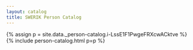 ```yaml
---
layout: catalog
title: SWERIK Person Catalog
---
```

{% assign p = site.data._person-catalog.i-LssE1F1PwgeFRXcwACktve %}
{% include person-catalog.html p=p %}

